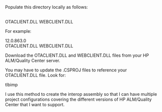 Populate this directory locally as follows:

<OTA VERSION>\
  OTACLIENT.DLL
  WEBCLIENT.DLL

For example:

12.0.863.0\
   OTACLIENT.DLL
   WEBCLIENT.DLL

Download the OTACLIENT.DLL and WEBCLIENT.DLL files from your HP
ALM/Quality Center server.

You may have to update the .CSPROJ files to reference your
OTACLIENT.DLL file. Look for:

<ItemGroup>
  <COMFileReference Include="..\..\ota\12.0.863.0\otaclient.dll">
    <WrapperTool>tlbimp</WrapperTool>
  </COMFileReference>
</ItemGroup>

I use this method to create the interop assembly so that I can have
multiple project configurations covering the different versions of HP
ALM/Quality Center that I want to support.
